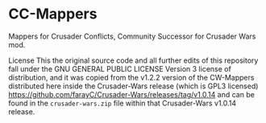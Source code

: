 # CC-Mappers
Mappers for Crusader Conflicts, Community Successor for Crusader Wars mod.


License
This the original source code and all further edits of this repository fall under the GNU GENERAL PUBLIC LICENSE Version 3 license of distribution, and it was copied from the v1.2.2 version of the CW-Mappers distributed here inside the Crusader-Wars release (which is GPL3 licensed) https://github.com/farayC/Crusader-Wars/releases/tag/v1.0.14 and can be found in the `crusader-wars.zip` file within that Crusader-Wars v1.0.14 release.

